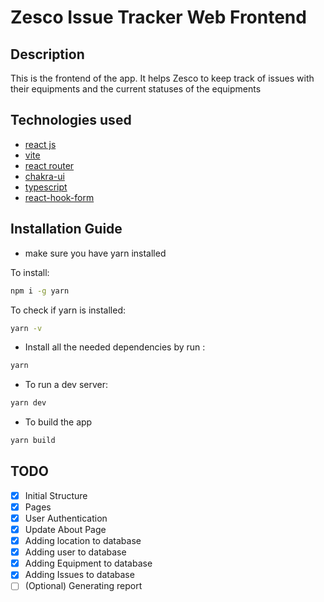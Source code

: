 # Zesco Issue Tracker Web Frontend

## Description

This is the frontend of the app. It helps Zesco to keep track of issues with their equipments and the current statuses of the equipments

## Technologies used

- [react js](https://reactjs.org/)
- [vite](https://vitejs.dev/)
- [react router](https://reactrouter.com/)
- [chakra-ui](https://chakra-ui.com/)
- [typescript](https://www.typescriptlang.org/)
- [react-hook-form](https://react-hook-form.com/)

## Installation Guide

- make sure you have yarn installed

To install:

```bash
npm i -g yarn
```

To check if yarn is installed:

```bash
yarn -v
```

- Install all the needed dependencies by run :

```bash
yarn
```

- To run a dev server:

```bash
yarn dev
```

- To build the app

```bash
yarn build
```

## TODO

- [x] Initial Structure
- [x] Pages
- [x] User Authentication
- [x] Update About Page
- [x] Adding location to database
- [x] Adding user to database
- [x] Adding Equipment to database
- [x] Adding Issues to database
- [ ] (Optional) Generating report

